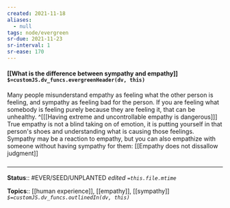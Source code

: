```yaml
---
created: 2021-11-18 
aliases:
  - null
tags: node/evergreen
sr-due: 2021-11-23
sr-interval: 1
sr-ease: 170
---
```


#### [[What is the difference between sympathy and empathy]] `$=customJS.dv_funcs.evergreenHeader(dv, this)`

Many people misunderstand empathy as feeling what the other person is feeling, and sympathy as feeling bad for the person. If you are feeling what somebody is feeling purely because they are feeling it, that can be unhealthy. 
^[[[Having extreme and uncontrollable empathy is dangerous]]]
True empathy is not a blind taking on of emotion, it is putting yourself in that person's shoes and understanding what is causing those feelings. Sympathy may be a reaction to empathy, but you can also empathize with someone without having sympathy for them:
[[Empathy does not dissallow judgment]]



### <hr class="footnote"/>

**Status**:: #EVER/SEED/UNPLANTED
*edited `=this.file.mtime`*

**Topics**:: [[human experience]], [[empathy]], [[sympathy]]
*`$=customJS.dv_funcs.outlinedIn(dv, this)`*
